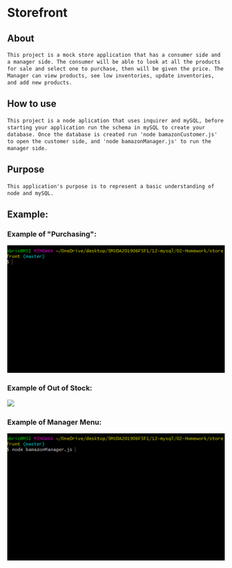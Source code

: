 # Storefront
## About
    This project is a mock store application that has a consumer side and a manager side. The consumer will be able to look at all the products for sale and select one to purchase, then will be given the price. The Manager can view products, see low inventories, update inventories, and add new products.
## How to use
    This project is a node aplication that uses inquirer and mySQL, before starting your application run the schema in mySQL to create your database. Once the database is created run 'node bamazonCustomer.js' to open the customer side, and 'node bamazonManager.js' to run the manager side. 
## Purpose
    This application's purpose is to represent a basic understanding of node and mySQL.
## Example:

### Example of "Purchasing":

![](purchase-example.gif)

### Example of Out of Stock:

![](out-of-stock-example.gif)

### Example of Manager Menu:

![](manager-example.gif)